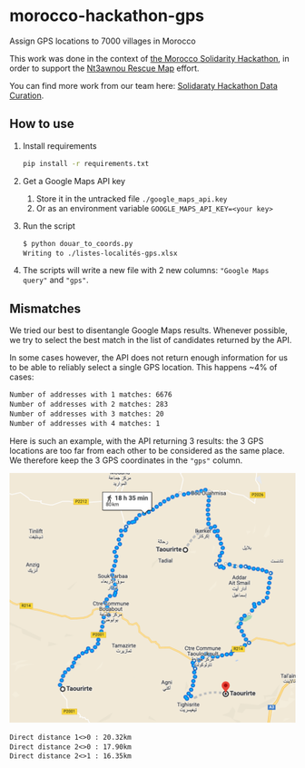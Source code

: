# morocco-hackathon-gps

Assign GPS locations to 7000 villages in Morocco

This work was done in the context of [the Morocco Solidarity Hackathon](https://morocco-solidarity-hackathon.io/), in order to support the [Nt3awnou Rescue Map](https://huggingface.co/spaces/nt3awnou/Nt3awnou-rescue-map) effort.

You can find more work from our team here: [Solidaraty Hackathon Data Curation](https://github.com/LamiaSal/SolidaratyHackathonDataCuration).

## How to use

1. Install requirements

   ```bash
   pip install -r requirements.txt
   ```

2. Get a Google Maps API key
   1. Store it in the untracked file `./google_maps_api.key`
   2. Or as an environment variable `GOOGLE_MAPS_API_KEY=<your key>`

3. Run the script

   ```bash
   $ python douar_to_coords.py
   Writing to ./listes-localités-gps.xlsx
   ```

4. The scripts will write a new file with 2 new columns: `"Google Maps query"` and `"gps"`.

## Mismatches

We tried our best to disentangle Google Maps results. Whenever possible, we try to select the best match in the list of candidates returned by the API.

In some cases however, the API does not return enough information for us to be able to reliably select a single GPS location. This happens ~4% of cases:

```txt
Number of addresses with 1 matches: 6676
Number of addresses with 2 matches: 283
Number of addresses with 3 matches: 20
Number of addresses with 4 matches: 1
```

Here is such an example, with the API returning 3 results: the 3 GPS locations are too far from each other to be considered as the same place. We therefore keep the 3 GPS coordinates in the `"gps"` column.

![Google Maps screenshot](./assets/entangled.png)

```txt
Direct distance 1<>0 : 20.32km
Direct distance 2<>0 : 17.90km
Direct distance 2<>1 : 16.35km
```
